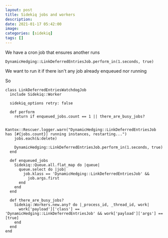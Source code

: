 ```yaml
---
layout: post
title: Sidekiq jobs and workers
description: 
date: 2021-01-17 05:42:00
image: 
categories: [sidekiq]
tags: []
---
```


We have a cron job that ensures another runs

    DynamicHedging::LinkDeferredEntriesJob.perform_in(1.seconds, true)

We want to run it if there isn't any job already enqueued nor running

So

    class LinkDeferredEntriesWatchdogJob
      include Sidekiq::Worker

      sidekiq_options retry: false

      def perform
        return if enqueued_jobs.count == 1 || there_are_busy_jobs?

        Kantox::Rescuer.logger.warn("DynamicHedging::LinkDeferredEntriesJob has [#{jobs.count}] running instances, restarting...")
        jobs.each(&:delete)

        DynamicHedging::LinkDeferredEntriesJob.perform_in(1.seconds, true)
      end

      def enqueued_jobs
        Sidekiq::Queue.all.flat_map do |queue|
          queue.select do |job|
            job.klass == 'DynamicHedging::LinkDeferredEntriesJob' &&
              job.args.first
          end
        end
      end

      def there_are_busy_jobs?
        Sidekiq::Workers.new.any? do |_process_id, _thread_id, work|
          work['payload']['class'] == 'DynamicHedging::LinkDeferredEntriesJob' && work['payload']['args'] == [true]
        end
      end
    end
